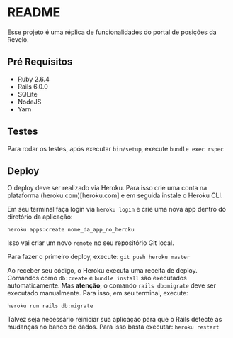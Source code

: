 # README

Esse projeto é uma réplica de funcionalidades do portal de posições da Revelo.

## Pré Requisitos

- Ruby 2.6.4
- Rails 6.0.0
- SQLite
- NodeJS
- Yarn

## Testes

Para rodar os testes, após executar `bin/setup`, execute `bundle exec rspec`

## Deploy

O deploy deve ser realizado via Heroku. Para isso crie uma conta na plataforma
(heroku.com)[heroku.com] e em seguida instale o Heroku CLI.

Em seu terminal faça login via `heroku login` e crie uma nova app dentro do
diretório da aplicação:

`heroku apps:create nome_da_app_no_heroku`

Isso vai criar um novo `remote` no seu repositório Git local.

Para fazer o primeiro deploy, execute: `git push heroku master`

Ao receber seu código, o Heroku executa uma receita de deploy. Comandos como
`db:create` e `bundle install` são executados automaticamente. Mas **atenção**,
o comando `rails db:migrate` deve ser executado manualmente. Para isso, em seu
terminal, execute:

`heroku run rails db:migrate`

Talvez seja necessário reiniciar sua aplicação para que o Rails detecte as
mudanças no banco de dados. Para isso basta executar: `heroku restart`
